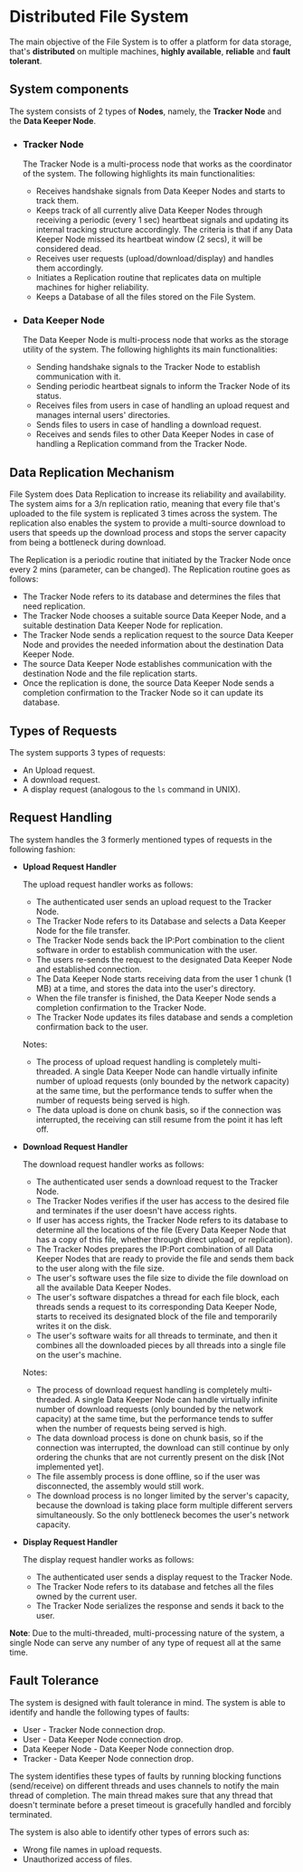 # **Distributed File System**
The main objective of the File System is to offer a platform for data storage, that's **distributed** on multiple machines, **highly available**, **reliable** and **fault tolerant**. 

## **System components**
The system consists of 2 types of **Nodes**, namely, the **Tracker Node** and the **Data Keeper Node**.

- ### **Tracker Node**
    The Tracker Node is a multi-process node that works as the coordinator of the system. The following highlights its main functionalities:
    - Receives handshake signals from Data Keeper Nodes and starts to track them.
    - Keeps track of all currently alive Data Keeper Nodes through receiving a periodic (every 1 sec) heartbeat signals and updating its internal tracking structure accordingly. The criteria is that if any Data Keeper Node missed its heartbeat window (2 secs), it will be considered dead.
    - Receives user requests (upload/download/display) and handles them accordingly.
    - Initiates a Replication routine that replicates data on multiple machines for higher reliability.
    - Keeps a Database of all the files stored on the File System.

- ### **Data Keeper Node**
    The Data Keeper Node is multi-process node that works as the storage utility of the system. The following highlights its main functionalities:
    - Sending handshake signals to the Tracker Node to establish communication with it.
    - Sending periodic heartbeat signals to inform the Tracker Node of its status.
    - Receives files from users in case of handling an upload request and manages internal users' directories.
    - Sends files to users in case of handling a download request.
    - Receives and sends files to other Data Keeper Nodes in case of handling a Replication command from the Tracker Node.

## **Data Replication Mechanism**
File System does Data Replication to increase its reliability and availability. The system aims for a 3/n replication ratio, meaning that every file that's uploaded to the file system is replicated 3 times across the system. The replication also enables the system to provide a multi-source download to users that speeds up the download process and stops the server capacity from being a bottleneck during download.

The Replication is a periodic routine that initiated by the Tracker Node once every 2 mins (parameter, can be changed). The Replication routine goes as follows:
- The Tracker Node refers to its database and determines the files that need replication.
- The Tracker Node chooses a suitable source Data Keeper Node, and a suitable destination Data Keeper Node for replication.
- The Tracker Node sends a replication request to the source Data Keeper Node and provides the needed information about the destination Data Keeper Node.
- The source Data Keeper Node establishes communication with the destination Node and the file replication starts.
- Once the replication is done, the source Data Keeper Node sends a completion confirmation to the Tracker Node so it can update its database.

## **Types of Requests**
The system supports 3 types of requests:
- An Upload request.
- A download request.
- A display request (analogous to the `ls` command in UNIX).


## **Request Handling**
The system handles the 3 formerly mentioned types of requests in the following fashion:
- **Upload Request Handler**

    The upload request handler works as follows:
    - The authenticated user sends an upload request to the Tracker Node.
    - The Tracker Node refers to its Database and selects a Data Keeper Node for the file transfer.
    - The Tracker Node sends back the IP:Port combination to the client software in order to establish communication with the user.
    - The users re-sends the request to the designated Data Keeper Node and established connection.
    - The Data Keeper Node starts receiving data from the user 1 chunk (1 MB) at a time, and stores the data into the user's directory.
    - When the file transfer is finished, the Data Keeper Node sends a completion confirmation to the Tracker Node.
    - The Tracker Node updates its files database and sends a completion confirmation back to the user.

    Notes: 
    - The process of upload request handling is completely multi-threaded. A single Data Keeper Node can handle virtually infinite number of upload requests (only bounded by the network capacity) at the same time, but the performance tends to suffer when the number of requests being served is high.
    - The data upload is done on chunk basis, so if the connection was interrupted, the receiving can still resume from the point it has left off.

- **Download Request Handler**  

    The download request handler works as follows:
    - The authenticated user sends a download request to the Tracker Node.
    - The Tracker Nodes verifies if the user has access to the desired file and terminates if the user doesn't have access rights.
    - If user has access rights, the Tracker Node refers to its database to determine all the locations of the file (Every Data Keeper Node that has a copy of this file, whether through direct upload, or replication).
    - The Tracker Nodes prepares the IP:Port combination of all Data Keeper Nodes that are ready to provide the file and sends them back to the user along with the file size.
    - The user's software uses the file size to divide the file download on all the available Data Keeper Nodes.
    - The user's software dispatches a thread for each file block, each threads sends a request to its corresponding Data Keeper Node, starts to received its designated block of the file and temporarily writes it on the disk.
    - The user's software waits for all threads to terminate, and then it combines all the downloaded pieces by all threads into a single file on the user's machine.

    Notes:
    - The process of download request handling is completely multi-threaded. A single Data Keeper Node can handle virtually infinite number of download requests (only bounded by the network capacity) at the same time, but the performance tends to suffer when the number of requests being served is high.
    - The data download process is done on chunk basis, so if the connection was interrupted, the download can still continue by only ordering the chunks that are not currently present on the disk [Not implemented yet].
    - The file assembly process is done offline, so if the user was disconnected, the assembly would still work. 
    - The download process is no longer limited by the server's capacity, because the download is taking place form multiple different servers simultaneously. So the only bottleneck becomes the user's network capacity.

- **Display Request Handler**

    The display request handler works as follows:
    - The authenticated user sends a display request to the Tracker Node.
    - The Tracker Node refers to its database and fetches all the files owned by the current user.
    - The Tracker Node serializes the response and sends it back to the user.

**Note**: Due to the multi-threaded, multi-processing nature of the system, a single Node can serve any number of any type of request all at the same time.

## **Fault Tolerance**
The system is designed with fault tolerance in mind. The system is able to identify and handle the following types of faults:
- User - Tracker Node connection drop.
- User - Data Keeper Node connection drop.
- Data Keeper Node - Data Keeper Node connection drop.
- Tracker - Data Keeper Node connection drop.

The system identifies these types of faults by running blocking functions (send/receive) on different threads and uses channels to notify the main thread of completion. The main thread makes sure that any thread that doesn't terminate before a preset timeout is gracefully handled and forcibly terminated.

The system is also able to identify other types of errors such as:
- Wrong file names in upload requests.
- Unauthorized access of files.
